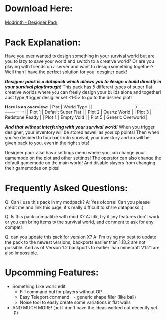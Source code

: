 # Download Here:

[Modrinth - Designer Pack](https://modrinth.com/datapack/designer-pack)

# Pack Explanation:
Have you ever wanted to design something in your survival world but are you to lazy to save your world and switch to a creative world?
Or are you playing with friends on a server and want to design something together?
Well than I have the perfect solution for you: desginer pack!

_**Designer pack is a datapack which allows you to design a build directly in your survival playthrough!**_
This pack has 5 different types of super flat creative worlds where you can freely design your builds alone and together! Just type /trigger designer set <1-5> to go to the desired plot!

**Here is an overview:**
| Plot                | World Type            |
|---------------------|:---------------------:|
| Plot 1              | Default Super Flat    |
| Plot 2              | Quartz World          |
| Plot 3              | Redstone Ready        |
| Plot 4              | Empty Void            |
| Plot 5              | Generic Overworld     |

_**And that without interfering with your survival world!**_ When you trigger designer, your inventory will be stored aswell as your xp points! Then when you've decided to hop back into survival, your inventory and xp will be given back to you, even in the right slots! 

Designer pack also has a settings menu where you can change your gamemode on the plot and other settings! The operator can also change the default gamemode on the main world! And disable players from changing their gamemodes on plots!

# Frequently Asked Questions:
Q: Can I use this pack in my modpack?
A: Yes ofcorse! Can you please credit me and link this page, it's really difficult to share datapacks :)

Q: Is this pack compatible with mod X?
A: Idk, try if any features don't work or you can bring items to the survival world, and comment to ask for any compat!

Q: can you update this pack for version X?
A: I'm trying my best to update the pack to the newest versions, backports earlier than 1.18.2 are not possible. And as of Version 1.2 backports to earlier than minecraft V1.21 are also impossible.

# Upcomming Features:  
- Something Like world edit: 
  - Fill command but for players without OP 
  - Easy Teleport command - generic shape filler (like ball) 
  - Noise tool to easily create some variations in flat walls
- AND MUCH MORE! (but I don't have the ideas worked out decently yet :P)

